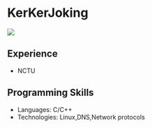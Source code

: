 # KerKerJoking

![](https://avatars0.githubusercontent.com/u/25981721?s=460&v=4)

## Experience

* NCTU

## Programming Skills

* Languages:  C/C++
* Technologies:  Linux,DNS,Network protocols
